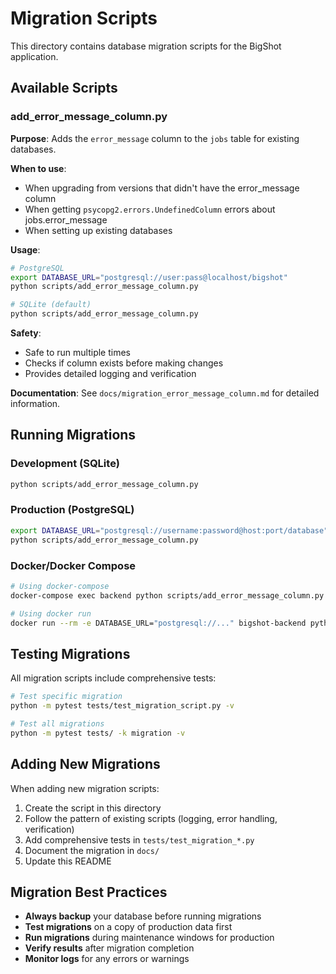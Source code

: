 # Migration Scripts

This directory contains database migration scripts for the BigShot application.

## Available Scripts

### add_error_message_column.py

**Purpose**: Adds the `error_message` column to the `jobs` table for existing databases.

**When to use**: 
- When upgrading from versions that didn't have the error_message column
- When getting `psycopg2.errors.UndefinedColumn` errors about jobs.error_message
- When setting up existing databases

**Usage**:
```bash
# PostgreSQL
export DATABASE_URL="postgresql://user:pass@localhost/bigshot"
python scripts/add_error_message_column.py

# SQLite (default)
python scripts/add_error_message_column.py
```

**Safety**: 
- Safe to run multiple times
- Checks if column exists before making changes
- Provides detailed logging and verification

**Documentation**: See `docs/migration_error_message_column.md` for detailed information.

## Running Migrations

### Development (SQLite)
```bash
python scripts/add_error_message_column.py
```

### Production (PostgreSQL)
```bash
export DATABASE_URL="postgresql://username:password@host:port/database"
python scripts/add_error_message_column.py
```

### Docker/Docker Compose
```bash
# Using docker-compose
docker-compose exec backend python scripts/add_error_message_column.py

# Using docker run
docker run --rm -e DATABASE_URL="postgresql://..." bigshot-backend python scripts/add_error_message_column.py
```

## Testing Migrations

All migration scripts include comprehensive tests:

```bash
# Test specific migration
python -m pytest tests/test_migration_script.py -v

# Test all migrations
python -m pytest tests/ -k migration -v
```

## Adding New Migrations

When adding new migration scripts:

1. Create the script in this directory
2. Follow the pattern of existing scripts (logging, error handling, verification)
3. Add comprehensive tests in `tests/test_migration_*.py`
4. Document the migration in `docs/`
5. Update this README

## Migration Best Practices

- **Always backup** your database before running migrations
- **Test migrations** on a copy of production data first
- **Run migrations** during maintenance windows for production
- **Verify results** after migration completion
- **Monitor logs** for any errors or warnings